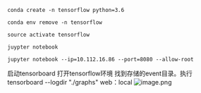 `conda create -n tensorflow python=3.6`

`conda env remove -n tensorflow`

`source activate tensorflow `

`juypter notebook`

`jupyter notebook --ip=10.112.16.86 --port=8080 --allow-root`

启动tensorboard
打开tensorflow环境
找到存储的event目录。执行
tensorboard --logdir "./graphs"
web：local
![image.png](http://upload-images.jianshu.io/upload_images/4037309-79dad217402c6c70.png?imageMogr2/auto-orient/strip%7CimageView2/2/w/1240)
